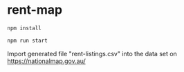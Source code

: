 # rent-map

```bash
npm install

npm run start
```

Import generated file "rent-listings.csv" into the data set on https://nationalmap.gov.au/

